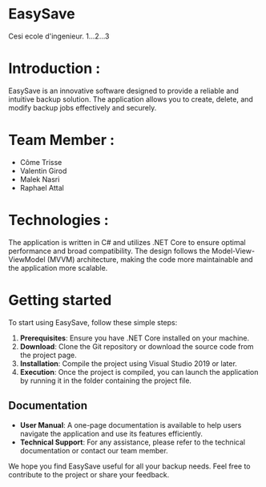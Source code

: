 # EasySave
Cesi ecole d'ingenieur. 1...2...3

# Introduction :
EasySave is an innovative software designed to provide a reliable and intuitive backup solution. The application allows you to create, delete, and modify backup jobs effectively and securely.

# Team Member :
- Côme Trisse 
- Valentin Girod
- Malek Nasri
- Raphael Attal

# Technologies :
The application is written in C# and utilizes .NET Core to ensure optimal performance and broad compatibility. The design follows the Model-View-ViewModel (MVVM) architecture, making the code more maintainable and the application more scalable.

# Getting started
To start using EasySave, follow these simple steps:

1. **Prerequisites**: Ensure you have .NET Core installed on your machine.
2. **Download**: Clone the Git repository or download the source code from the project page.
3. **Installation**: Compile the project using Visual Studio 2019 or later.
4. **Execution**: Once the project is compiled, you can launch the application by running it in the folder containing the project file.

## Documentation

- **User Manual**: A one-page documentation is available to help users navigate the application and use its features efficiently.
- **Technical Support**: For any assistance, please refer to the technical documentation or contact our team member.

We hope you find EasySave useful for all your backup needs. Feel free to contribute to the project or share your feedback.
